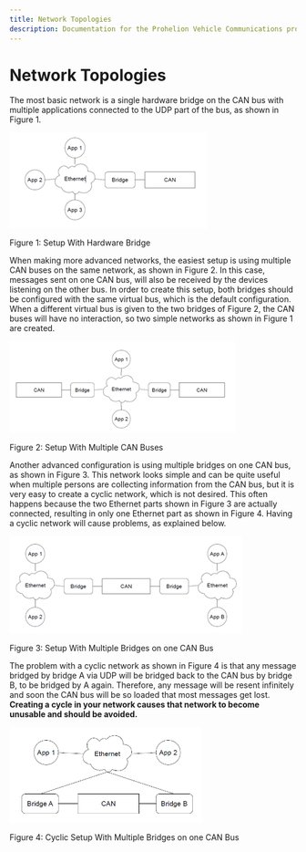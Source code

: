 ```yaml
---
title: Network Topologies
description: Documentation for the Prohelion Vehicle Communications protocol
---
```


# Network Topologies

The most basic network is a single hardware bridge on the CAN bus with multiple applications connected to the UDP part of the bus, as shown in Figure 1.

![Figure 1: Setup With Hardware Bridge](images/setup_with_hardware_bridge.png)

Figure 1: Setup With Hardware Bridge

When making more advanced networks, the easiest setup is using multiple CAN buses on the same network, as shown in Figure 2. In this case, messages sent on one CAN bus, will also be received by the devices listening on the other bus. In order to create this setup, both bridges should be configured with the same virtual bus, which is the default configuration. When a different virtual bus is given to the two bridges of Figure 2, the CAN buses will have no interaction, so two simple networks as shown in Figure 1 are created.

![Figure 2: Setup With Multiple CAN Buses](images/setup_with_multiple_CAN_buses.png)

Figure 2: Setup With Multiple CAN Buses

Another advanced configuration is using multiple bridges on one CAN bus, as shown in Figure 3. This network looks simple and can be quite useful when multiple persons are collecting information from the CAN bus, but it is very easy to create a cyclic network, which is not desired. This often happens because the two Ethernet parts shown in Figure 3 are actually connected, resulting in only one Ethernet part as shown in Figure 4. Having a cyclic network will cause problems, as explained below.

![Figure 3: Setup With Multiple Bridges on one CAN Bus](images/setup_with_multiple_bridges_on_one_CAN_bus.png)

Figure 3: Setup With Multiple Bridges on one CAN Bus

The problem with a cyclic network as shown in Figure 4 is that any message bridged by bridge A via UDP will be bridged back to the CAN bus by bridge B, to be bridged by A again. Therefore, any message will be resent infinitely and soon the CAN bus will be so loaded that most messages get lost. __Creating a cycle in your network causes that network to become unusable and should be avoided.__

![Figure 4: Cyclic Setup With Multiple Bridges on one CAN Bus](images/cyclic_setup_with_multiple_bridges_on_one_CAN_bus.png)

Figure 4: Cyclic Setup With Multiple Bridges on one CAN Bus

